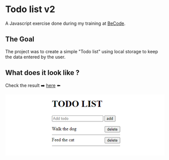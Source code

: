 # Todo list v2

A Javascript exercise done during my training at [BeCode](https://becode.org/all-trainings/pedagogical-framework-junior-developer/).

## The Goal

The project was to create a simple "Todo list" using local storage to keep the data entered by the user.

## What does it look like ?

Check the result ➡️ [here](https://dystrima.github.io/TODO-LIST-V2/) ⬅️
 
![](Result.PNG)
